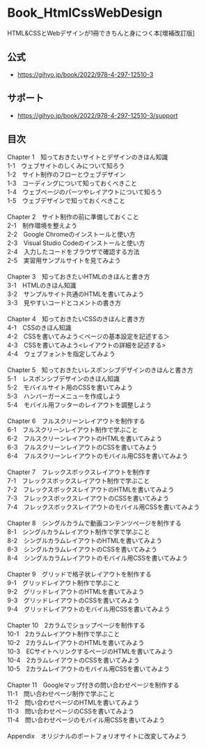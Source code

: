 # Book_HtmlCssWebDesign
HTML&amp;CSSとWebデザインが1冊できちんと身につく本[増補改訂版]

## 公式
+ https://gihyo.jp/book/2022/978-4-297-12510-3

## サポート
+ https://gihyo.jp/book/2022/978-4-297-12510-3/support


## 目次
Chapter 1　知っておきたいサイトとデザインのきほん知識<br>
1-1　ウェブサイトのしくみについて知ろう<br>
1-2　サイト制作のフローとウェブデザイン<br>
1-3　コーディングについて知っておくべきこと<br>
1-4　ウェブページのパーツやレイアウトについて知ろう<br>
1-5　ウェブデザインで知っておくべきこと<br>
<br>
Chapter 2　サイト制作の前に準備しておくこと<br>
2-1　制作環境を整えよう<br>
2-2　Google Chromeのインストールと使い方<br>
2-3　Visual Studio Codeのインストールと使い方<br>
2-4　入力したコードをブラウザで確認する方法<br>
2-5　実習用サンプルサイトを見てみよう<br>
<br>
Chapter 3　知っておきたいHTMLのきほんと書き方<br>
3-1　HTMLのきほん知識<br>
3-2　サンプルサイト共通のHTMLを書いてみよう<br>
3-3　見やすいコードとコメントの書き方<br>
<br>
Chapter 4　知っておきたいCSSのきほんと書き方<br>
4-1　CSSのきほん知識<br>
4-2　CSSを書いてみよう＜ページの基本設定を記述する＞<br>
4-3　CSSを書いてみよう<レイアウトの詳細を記述する><br>
4-4　ウェブフォントを指定してみよう<br>
<br>
Chapter 5　知っておきたいレスポンシブデザインのきほんと書き方<br>
5-1　レスポンシブデザインのきほん知識<br>
5-2　モバイルサイト用のCSSを書いてみよう<br>
5-3　ハンバーガーメニューを作成しよう<br>
5-4　モバイル用フッターのレイアウトを調整しよう<br>
<br>
Chapter 6　フルスクリーンレイアウトを制作する<br>
6-1　フルスクリーンレイアウト制作で学ぶこと<br>
6-2　フルスクリーンレイアウトのHTMLを書いてみよう<br>
6-3　フルスクリーンレイアウトのCSSを書いてみよう<br>
6-4　フルスクリーンレイアウトのモバイル用CSSを書いてみよう<br>
<br>
Chapter 7　フレックスボックスレイアウトを制作す<br>
7-1　フレックスボックスレイアウト制作で学ぶこと<br>
7-2　フレックスボックスレイアウトのHTMLを書いてみよう<br>
7-3　フレックスボックスレイアウトのCSSを書いてみよう<br>
7-4　フレックスボックスレイアウトのモバイル用CSSを書いてみよう<br>
<br>
Chapter 8　シングルカラムで動画コンテンツページを制作する<br>
8-1　シングルカラムレイアウト制作で学で学ぶこと<br>
8-2　シングルカラムレイアウトのHTMLを書いてみよう<br>
8-3　シングルカラムレイアウトのCSSを書いてみよう<br>
8-4　シングルカラムレイアウトのモバイル用CSSを書いてみよう<br>
<br>
Chapter 9　グリッドで格子状レイアウトを制作する<br>
9-1　グリッドレイアウト制作で学ぶこと<br>
9-2　グリッドレイアウトのHTMLを書いてみよう<br>
9-3　グリッドレイアウトのCSSを書いてみよう<br>
9-4　グリッドレイアウトのモバイル用CSSを書いてみよう<br>
<br>
Chapter 10　2カラムでショップページを制作する<br>
10-1　2カラムレイアウト制作で学ぶこと<br>
10-2　2カラムレイアウトのHTMLを書いてみよう<br>
10-3　ECサイトへリンクするページのHTMLを書いてみよう<br>
10-4　2カラムレイアウトのCSSを書いてみよう<br>
10-5　2カラムレイアウトのモバイル用CSSを書いてみよう<br>
<br>
Chapter 11　Googleマップ付きの問い合わせページを制作する<br>
11-1　問い合わせページ制作で学ぶこと<br>
11-2　問い合わせページのHTMLを書いてみよう<br>
11-3　問い合わせページのCSSを書いてみよう<br>
11-4　問い合わせページのモバイル用CSSを書いてみよう<br>
<br>
Appendix　オリジナルのポートフォリオサイトに改変してみよう<br>